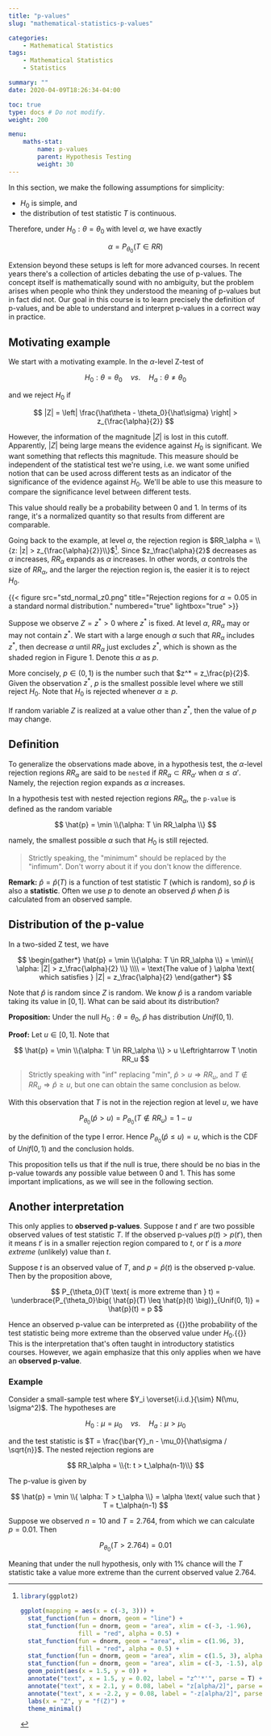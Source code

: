 ```yaml
---
title: "p-values"
slug: "mathematical-statistics-p-values"

categories:
    - Mathematical Statistics
tags:
    - Mathematical Statistics
    - Statistics

summary: ""
date: 2020-04-09T18:26:34-04:00

toc: true
type: docs # Do not modify.
weight: 200

menu:
    maths-stat:
        name: p-values
        parent: Hypothesis Testing
        weight: 30
---
```


In this section, we make the following assumptions for simplicity:

-   $H_0$ is simple, and
-   the distribution of test statistic $T$ is continuous.

Therefore, under $H_0: \theta = \theta_0$ with level $\alpha$, we have exactly

$$
\alpha = P_{\theta_0}(T \in RR)
$$

Extension beyond these setups is left for more advanced courses. In recent years there's a collection of articles debating the use of p-values. The concept itself is mathematically sound with no ambiguity, but the problem arises when people who think they understood the meaning of p-values but in fact did not. Our goal in this course is to learn precisely the definition of p-values, and be able to understand and interpret p-values in a correct way in practice.

## Motivating example

We start with a motivating example. In the $\alpha$-level Z-test of

$$
H_0: \theta = \theta_0 \quad vs. \quad H_a: \theta \neq \theta_0
$$

and we reject $H_0$ if

$$
|Z| = \left| \frac{\hat\theta - \theta_0}{\hat\sigma} \right| > z_{\frac{\alpha}{2}}
$$

However, the information of the magnitude $|Z|$ is lost in this cutoff. Apparently, $|Z|$ being large means the evidence against $H_0$ is significant. We want something that reflects this magnitude. This measure should be independent of the statistical test we're using, i.e. we want some unified notion that can be used across different tests as an indicator of the significance of the evidence against $H_0$. We'll be able to use this measure to compare the significance level between different tests.

This value should really be a probability between 0 and 1. In terms of its range, it's a normalized quantity so that results from different are comparable.

Going back to the example, at level $\alpha$, the rejection region is $RR_\alpha = \\{z: |z| > z_{\frac{\alpha}{2}}\\}$[^rr-std-normal]. Since $z_\frac{\alpha}{2}$ decreases as $\alpha$ increases, $RR_\alpha$ expands as $\alpha$ increases. In other words, $\alpha$ controls the size of $RR_\alpha$, and the larger the rejection region is, the easier it is to reject $H_0$.

{{< figure src="std_normal_z0.png" title="Rejection regions for $\alpha = 0.05$ in a standard normal distribution." numbered="true" lightbox="true" >}}

Suppose we observe $Z = z^* > 0$ where $z^*$ is fixed. At level $\alpha$, $RR_\alpha$ may or may not contain $z^*$. We start with a large enough $\alpha$ such that $RR_\alpha$ includes $z^*$, then decrease $\alpha$ until $RR_\alpha$ just excludes $z^*$, which is shown as the shaded region in Figure 1. Denote this $\alpha$ as $p$.

More concisely, $p \in (0, 1)$ is the number such that $z^* = z_\frac{p}{2}$. Given the observation $z^*$, $p$ is the smallest possible level where we still reject $H_0$. Note that $H_0$ is rejected whenever $\alpha \geq p$.

If random variable $Z$ is realized at a value other than $z^*$, then the value of $p$ may change.

## Definition

To generalize the observations made above, in a hypothesis test, the $\alpha$-level rejection regions $RR_\alpha$ are said to be `nested` if $RR_\alpha \subset RR_{\alpha'}$ when $\alpha \leq \alpha'$. Namely, the rejection region expands as $\alpha$ increases.

In a hypothesis test with nested rejection regions $RR_\alpha$, the `p-value` is defined as the random variable

$$
\hat{p} = \min \\{\alpha: T \in RR_\alpha \\}
$$

namely, the smallest possible $\alpha$ such that $H_0$ is still rejected.

> Strictly speaking, the "minimum" should be replaced by the "infimum". Don't worry about it if you don't know the difference.

**Remark:** $\hat{p} = \hat{p}(T)$ is a function of test statistic $T$ (which is random), so $\hat{p}$ is also a **statistic**. Often we use $p$ to denote an observed $\hat{p}$ when $\hat{p}$ is calculated from an observed sample.

## Distribution of the p-value

In a two-sided Z test, we have

$$
\begin{gather*}
  \hat{p} = \min \\{\alpha: T \in RR_\alpha \\} = \min\\{ \alpha: |Z| > z_\frac{\alpha}{2} \\} \\\\
  = \text{The value of } \alpha \text{ which satisfies } |Z| = z_\frac{\alpha}{2}
\end{gather*}
$$

Note that $\hat{p}$ is random since $Z$ is random. We know $\hat{p}$ is a random variable taking its value in $[0, 1]$. What can be said about its distribution?

**Proposition:** Under the null $H_0: \theta = \theta_0$, $\hat{p}$ has distribution $Unif(0, 1)$.

**Proof:** Let $u \in [0, 1]$. Note that

$$
\hat{p} = \min \\{\alpha: T \in RR_\alpha \\} > u \Leftrightarrow T \notin RR_u
$$

> Strictly speaking with "inf" replacing "min", $\hat{p} > u \Rightarrow RR_u$, and $T \notin RR_u \Rightarrow \hat{p} \geq u$, but one can obtain the same conclusion as below.

With this observation that $T$ is not in the rejection region at level $u$, we have

$$
P_{\theta_0}(\hat{p} > u) = P_{\theta_0}(T \notin RR_u) = 1 - u
$$

by the definition of the type I error. Hence $P_{\theta_0}(\hat{p} \leq u) = u$, which is the CDF of $Unif(0, 1)$ and the conclusion holds.

This proposition tells us that if the null is true, there should be no bias in the p-value towards any possible value between 0 and 1. This has some important implications, as we will see in the following section.

## Another interpretation

This only applies to **observed p-values**. Suppose $t$ and $t'$ are two possible observed values of test statistic $T$. If the observed p-values $p(t) > p(t')$, then it means $t'$ is in a smaller rejection region compared to $t$, or $t'$ is a _more extreme_ (unlikely) value than $t$.

Suppose $t$ is an observed value of $T$, and $p = \hat{p}(t)$ is the observed p-value. Then by the proposition above,

$$
P_{\theta_0}(T \text{ is more extreme than } t) = \underbrace{P_{\theta_0}\big( \hat{p}(T) \leq \hat{p}(t) \big)}_{Unif(0, 1)} = \hat{p}(t) = p
$$

Hence an observed p-value can be interpreted as {{<hl>}}the probability of the test statistic being more extreme than the observed value under $H_0$.{{</hl>}} This is the interpretation that's often taught in introductory statistics courses. However, we again emphasize that this only applies when we have an **observed p-value**.

### Example

Consider a small-sample test where $Y_i \overset{i.i.d.}{\sim} N(\mu, \sigma^2)$. The hypotheses are

$$
H_0: \mu = \mu_0 \quad vs. \quad H_a: \mu > \mu_0
$$

and the test statistic is $T = \frac{\bar{Y}_n - \mu_0}{\hat\sigma / \sqrt{n}}$. The nested rejection regions are

$$
RR_\alpha = \\{t: t > t_\alpha(n-1)\\}
$$

The p-value is given by

$$
\hat{p} = \min \\{ \alpha: T > t_\alpha \\} = \alpha \text{ value such that } T = t_\alpha(n-1)
$$

Suppose we observed $n=10$ and $T = 2.764$, from which we can calculate $p = 0.01$. Then

$$
P_{\theta_0}(T > 2.764) = 0.01
$$

Meaning that under the null hypothesis, only with $1\%$ chance will the $T$ statistic take a value more extreme than the current observed value 2.764.

[^rr-std-normal]:
    ```r
    library(ggplot2)

    ggplot(mapping = aes(x = c(-3, 3))) +
      stat_function(fun = dnorm, geom = "line") +
      stat_function(fun = dnorm, geom = "area", xlim = c(-3, -1.96),
                    fill = "red", alpha = 0.5) +
      stat_function(fun = dnorm, geom = "area", xlim = c(1.96, 3),
                    fill = "red", alpha = 0.5) +
      stat_function(fun = dnorm, geom = "area", xlim = c(1.5, 3), alpha = 0.5) +
      stat_function(fun = dnorm, geom = "area", xlim = c(-3, -1.5), alpha = 0.5) +
      geom_point(aes(x = 1.5, y = 0)) +
      annotate("text", x = 1.5, y = 0.02, label = "z^'*'", parse = T) +
      annotate("text", x = 2.1, y = 0.08, label = "z[alpha/2]", parse = T) +
      annotate("text", x = -2.2, y = 0.08, label = "-z[alpha/2]", parse = T) +
      labs(x = "Z", y = "f(Z)") +
      theme_minimal()
    ```
